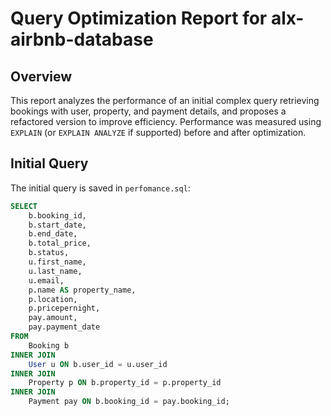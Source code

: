 # Query Optimization Report for alx-airbnb-database

## Overview
This report analyzes the performance of an initial complex query retrieving bookings with user, property, and payment details, and proposes a refactored version to improve efficiency. Performance was measured using `EXPLAIN` (or `EXPLAIN ANALYZE` if supported) before and after optimization.

## Initial Query
The initial query is saved in `perfomance.sql`:
```sql
SELECT 
    b.booking_id,
    b.start_date,
    b.end_date,
    b.total_price,
    b.status,
    u.first_name,
    u.last_name,
    u.email,
    p.name AS property_name,
    p.location,
    p.pricepernight,
    pay.amount,
    pay.payment_date
FROM 
    Booking b
INNER JOIN 
    User u ON b.user_id = u.user_id
INNER JOIN 
    Property p ON b.property_id = p.property_id
INNER JOIN 
    Payment pay ON b.booking_id = pay.booking_id;